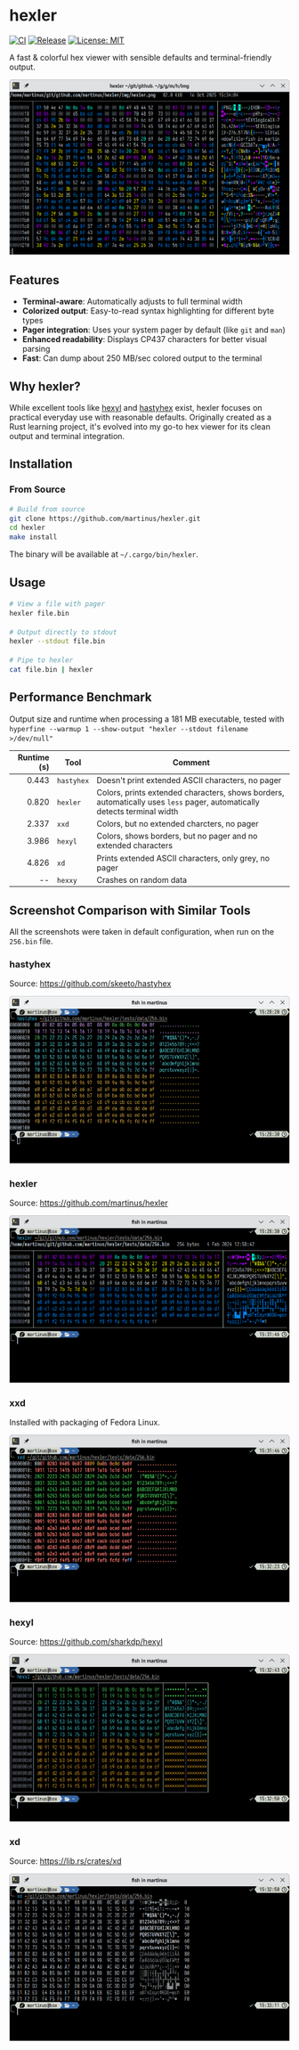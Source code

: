 # hexler

[![CI](https://github.com/martinus/hexler/actions/workflows/ci.yml/badge.svg)](https://github.com/martinus/hexler/actions/workflows/ci.yml)
[![Release](https://github.com/martinus/hexler/actions/workflows/release.yml/badge.svg)](https://github.com/martinus/hexler/actions/workflows/release.yml)
[![License: MIT](https://img.shields.io/badge/License-MIT-yellow.svg)](https://opensource.org/licenses/MIT)

A fast & colorful hex viewer with sensible defaults and terminal-friendly output.

![hexler screenshot](img/hexler_showcase.png)

## Features

- **Terminal-aware**: Automatically adjusts to full terminal width
- **Colorized output**: Easy-to-read syntax highlighting for different byte types  
- **Pager integration**: Uses your system pager by default (like `git` and `man`)
- **Enhanced readability**: Displays CP437 characters for better visual parsing
- **Fast**: Can dump about 250 MB/sec colored output to the terminal

## Why hexler?

While excellent tools like [hexyl](https://github.com/sharkdp/hexyl) and [hastyhex](https://github.com/skeeto/hastyhex) exist, hexler focuses
on practical everyday use with reasonable defaults. Originally created as a Rust learning project, it's evolved into my go-to hex viewer
for its clean output and terminal integration.

## Installation

### From Source

```bash
# Build from source
git clone https://github.com/martinus/hexler.git
cd hexler
make install
```

The binary will be available at `~/.cargo/bin/hexler`.

## Usage

```bash
# View a file with pager
hexler file.bin

# Output directly to stdout  
hexler --stdout file.bin

# Pipe to hexler
cat file.bin | hexler
```

## Performance Benchmark

Output size and runtime when processing a 181 MB executable, tested with `hyperfine --warmup 1 --show-output "hexler --stdout filename >/dev/null"`

| Runtime (s) | Tool       | Comment
|------------:|------------|------------
|       0.443 | `hastyhex` | Doesn't print extended ASCII characters, no pager
|       0.820 | `hexler`   | Colors, prints extended characters, shows borders, automatically uses `less` pager, automatically detects terminal width
|       2.337 | `xxd`      | Colors, but no extended charcters, no pager
|       3.986 | `hexyl`    | Colors, shows borders, but no pager and no extended characters
|       4.826 | `xd`       | Prints extended ASCII characters, only grey, no pager
|       --    | `hexxy`    | Crashes on random data


## Screenshot Comparison with Similar Tools

All the screenshots were taken in default configuration, when run on the `256.bin` file.

### hastyhex

Source: https://github.com/skeeto/hastyhex

![hastyhex screenshot](img/hastyhex.png)

### hexler

Source: https://github.com/martinus/hexler

![hexler screenshot](img/hexler.png)

### xxd

Installed with packaging of Fedora Linux.

![xxd screenshot](img/xxd.png)

### hexyl

Source: https://github.com/sharkdp/hexyl

![hexyl screenshot](img/hexyl.png)

### xd

Source: https://lib.rs/crates/xd

![xd screenshot](img/xd.png)
